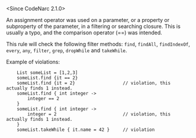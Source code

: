 \<Since CodeNarc 2.1.0>

An assignment operator was used on a parameter, or a property or
subproperty of the parameter, in a filtering or searching closure. This
is usually a typo, and the comparison operator (==) was intended.

This rule will check the following filter methods: `find`, `findAll`,
`findIndexOf`, `every`, `any`, `filter`, `grep`, `dropWhile` and
`takeWhile`.

Example of violations:

        List someList = [1,2,3]
        someList.find {it == 2}
        someList.find {it = 2}                  // violation, this actually finds 1 instead.
        someList.find { int integer ->
            integer == 2
        }
        someList.find { int integer ->
            integer = 2                         // violation, this actually finds 1 instead.
        }
        someList.takeWhile { it.name = 42 }     // violation
